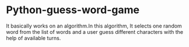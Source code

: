 # Python-guess-word-game
It basically works on an algorithm.In this algorithm, It selects one random word from the list of words and a user guess different characters with the help of available turns.
